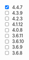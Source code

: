 
- [x] 4.4.7
- [ ] 4.3.9
- [ ] 4.2.3
- [ ] 4.1.12
- [ ] 4.0.8
- [ ] 3.6.11
- [ ] 3.6.10
- [ ] 3.6.9
- [ ] 3.6.8
